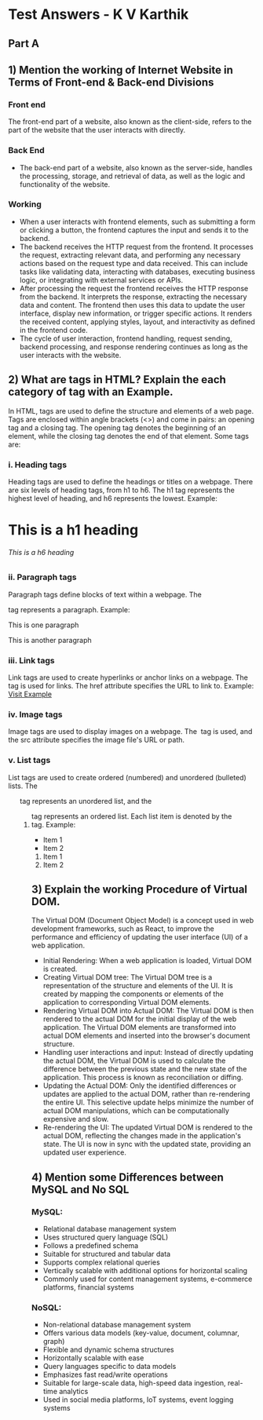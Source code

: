 # Test Answers - K V Karthik
## Part A
## 1) Mention the working of Internet Website in Terms of Front-end & Back-end Divisions
### Front end
The front-end part of a website, also known as the client-side, refers to the part of the website that the user interacts with directly. 

### Back End
- The back-end part of a website, also known as the server-side, handles the processing, storage, and retrieval of data, as well as the logic and functionality of the website. 

### Working
- When a user interacts with frontend elements, such as submitting a form or clicking a button, the frontend captures the input and sends it to the backend. 
- The backend receives the HTTP request from the frontend. It processes the request, extracting relevant data, and performing any necessary actions based on the request type and data received. This can include tasks like validating data, interacting with databases, executing business logic, or integrating with external services or APIs.
- After processing the request the frontend receives the HTTP response from the backend. It interprets the response, extracting the necessary data and content. The frontend then uses this data to update the user interface, display new information, or trigger specific actions. It renders the received content, applying styles, layout, and interactivity as defined in the frontend code.
- The cycle of user interaction, frontend handling, request sending, backend processing, and response rendering continues as long as the user interacts with the website.

## 2)  What are tags in HTML? Explain the each category of tag with an Example.
In HTML, tags are used to define the structure and elements of a web page. Tags are enclosed within angle brackets (<>) and come in pairs: an opening tag and a closing tag. The opening tag denotes the beginning of an element, while the closing tag denotes the end of that element. Some tags are:
### i. Heading tags
Heading tags are used to define the headings or titles on a webpage. There are six levels of heading tags, from h1 to h6. The h1 tag represents the highest level of heading, and h6 represents the lowest. Example:
<h1>This is a h1 heading</h1>
<h6>This is a h6 heading</h6>

### ii. Paragraph tags
Paragraph tags define blocks of text within a webpage. The <p> tag represents a paragraph. Example:
<p>This is one paragraph</p>
<p>This is another paragraph</p>

### iii. Link tags
Link tags are used to create hyperlinks or anchor links on a webpage. The <a> tag is used for links. The href attribute specifies the URL to link to. Example:
<a href="https://www.example.com">Visit Example</a>

### iv. Image tags
Image tags are used to display images on a webpage. The <img> tag is used, and the src attribute specifies the image file's URL or path. 

### v. List tags
List tags are used to create ordered (numbered) and unordered (bulleted) lists. The <ul> tag represents an unordered list, and the <ol> tag represents an ordered list. Each list item is denoted by the <li> tag. Example:
<ul>
  <li>Item 1</li>
  <li>Item 2</li>
</ul>

<ol>
  <li>Item 1</li>
  <li>Item 2</li>
</ol>


## 3) Explain the working Procedure of Virtual DOM.
The Virtual DOM (Document Object Model) is a concept used in web development frameworks, such as React, to improve the performance and efficiency of updating the user interface (UI) of a web application.
- Initial Rendering: When a web application is loaded, Virtual DOM is created.
- Creating Virtual DOM tree: The Virtual DOM tree is a representation of the structure and elements of the UI. It is created by mapping the components or elements of the application to corresponding Virtual DOM elements.
- Rendering Virtual DOM into Actual DOM: The Virtual DOM is then rendered to the actual DOM for the initial display of the web application. The Virtual DOM elements are transformed into actual DOM elements and inserted into the browser's document structure.
- Handling user interactions and input: Instead of directly updating the actual DOM, the Virtual DOM is used to calculate the difference between the previous state and the new state of the application. This process is known as reconciliation or diffing.
- Updating the Actual DOM: Only the identified differences or updates are applied to the actual DOM, rather than re-rendering the entire UI. This selective update helps minimize the number of actual DOM manipulations, which can be computationally expensive and slow.
- Re-rendering the UI: The updated Virtual DOM is rendered to the actual DOM, reflecting the changes made in the application's state. The UI is now in sync with the updated state, providing an updated user experience.

## 4) Mention some Differences between MySQL and No SQL
### MySQL:
- Relational database management system
- Uses structured query language (SQL)
- Follows a predefined schema
- Suitable for structured and tabular data
- Supports complex relational queries
- Vertically scalable with additional options for horizontal scaling
- Commonly used for content management systems, e-commerce platforms, financial systems

### NoSQL:
- Non-relational database management system
- Offers various data models (key-value, document, columnar, graph)
- Flexible and dynamic schema structures
- Horizontally scalable with ease
- Query languages specific to data models
- Emphasizes fast read/write operations
- Suitable for large-scale data, high-speed data ingestion, real-time analytics
- Used in social media platforms, IoT systems, event logging systems



